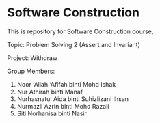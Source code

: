 # Software Construction

This is repository for Software Construction course, 

Topic: Problem Solving 2 (Assert and Invariant)

Project: Withdraw

Group Members:
1) Noor ‘Aliah ‘Afifah binti Mohd Ishak
2) Nur Athirah binti Manaf
3) Nurhasnatul Aida binti Suhizlizani Ihsan
4) Nurmazli Azrin binti Mohd Razali
5) Siti Norhanisa binti Nasir




